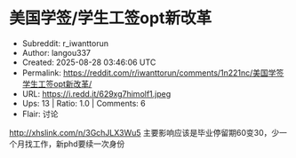 # 美国学签/学生工签opt新改革

- Subreddit: r_iwanttorun
- Author: langou337
- Created: 2025-08-28 03:46:06 UTC
- Permalink: https://reddit.com/r/iwanttorun/comments/1n221nc/美国学签学生工签opt新改革/
- URL: https://i.redd.it/629xg7himolf1.jpeg
- Ups: 13 | Ratio: 1.0 | Comments: 6
- Flair: 讨论


<http://xhslink.com/n/3GchJLX3Wu5>
主要影响应该是毕业停留期60变30，少一个月找工作，新phd要续一次身份


